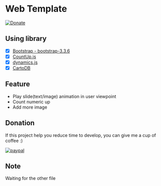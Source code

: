 # Web Template
[![Donate](https://img.shields.io/badge/Donate-PayPal-green.svg)](https://www.paypal.com/cgi-bin/webscr?cmd=_s-xclick&hosted_button_id=A8YE92K9QM7NA)

## Using library
- [x] [Bootstrap - bootstrap-3.3.6](http://getbootstrap.com/getting-started/)
- [x] [CountUp.js](https://inorganik.github.io/countUp.js/)
- [x] [dynamics.js](http://dynamicsjs.com/)
- [x] [CartoDB](http://docs.cartodb.com/cartodb-platform/cartodb-js/getting-started/)

## Feature

- Play slide(text/image) animation in user viewpoint
- Count numeric up
- Add more image 

## Donation
If this project help you reduce time to develop, you can give me a cup of coffee :) 

[![paypal](https://www.paypalobjects.com/en_US/i/btn/btn_donateCC_LG.gif)](https://www.paypal.com/cgi-bin/webscr?cmd=_s-xclick&hosted_button_id=A8YE92K9QM7NA)

## Note

Waiting for the other file
